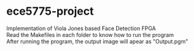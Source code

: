 # ece5775-project
Implementation of Viola Jones based Face Detection FPGA  
Read the Makefiles in each folder to know how to run the program  
After running the program, the output image will apear as "Output.pgm"  
